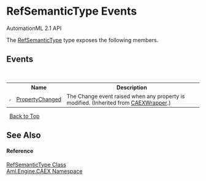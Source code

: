 # RefSemanticType Events
AutomationML 2.1 API 

The <a href="T_Aml_Engine_CAEX_RefSemanticType">RefSemanticType</a> type exposes the following members.


## Events
&nbsp;<table><tr><th></th><th>Name</th><th>Description</th></tr><tr><td>![Public event](media/pubevent.gif "Public event")</td><td><a href="E_Aml_Engine_CAEX_CAEXWrapper_PropertyChanged">PropertyChanged</a></td><td>
The Change event raised when any property is modified.
 (Inherited from <a href="T_Aml_Engine_CAEX_CAEXWrapper">CAEXWrapper</a>.)</td></tr></table>&nbsp;
<a href="#refsemantictype-events">Back to Top</a>

## See Also


#### Reference
<a href="T_Aml_Engine_CAEX_RefSemanticType">RefSemanticType Class</a><br /><a href="N_Aml_Engine_CAEX">Aml.Engine.CAEX Namespace</a><br />